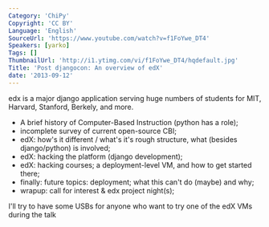 ```yaml
---
Category: 'ChiPy'
Copyright: 'CC BY'
Language: 'English'
SourceUrl: 'https://www.youtube.com/watch?v=f1FoYwe_DT4'
Speakers: [yarko]
Tags: []
ThumbnailUrl: 'http://i1.ytimg.com/vi/f1FoYwe_DT4/hqdefault.jpg'
Title: 'Post djangocon: An overview of edX'
date: '2013-09-12'
---
```

edx is a major django application serving huge numbers of students for MIT, Harvard, Stanford, Berkely, and more.  
- A brief history of Computer-Based Instruction (python has a role);
- incomplete survey of current open-source CBI;
- edX: how's it different / what's it's rough structure, what (besides django/python) is involved;
- edX: hacking the platform (django development);
- edX: hacking courses; a deployment-level VM, and how to get started there;
- finally: future topics:  deployment; what this can't do (maybe) and why;
- wrapup: call for interest & edx project night(s);

I'll try to have some USBs for anyone who want to try one of the edX VMs during the talk
